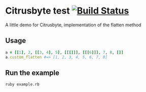 # Citrusbyte test [![Build Status](https://travis-ci.org/bronzdoc/citrusbyte-demo.svg?branch=master)](https://travis-ci.org/bronzdoc/citrusbyte-demo)

A little demo for Citrusbyte, implementation of the flatten method

## Usage
```ruby
a = [[1], 2, [[3, 4], 5], [[[]]], [[[6]]], 7, 8, []]
a.custom_flatten #=> [1, 2, 3, 4, 5, 6, 7, 8]
```
## Run the example
```
ruby example.rb
```
